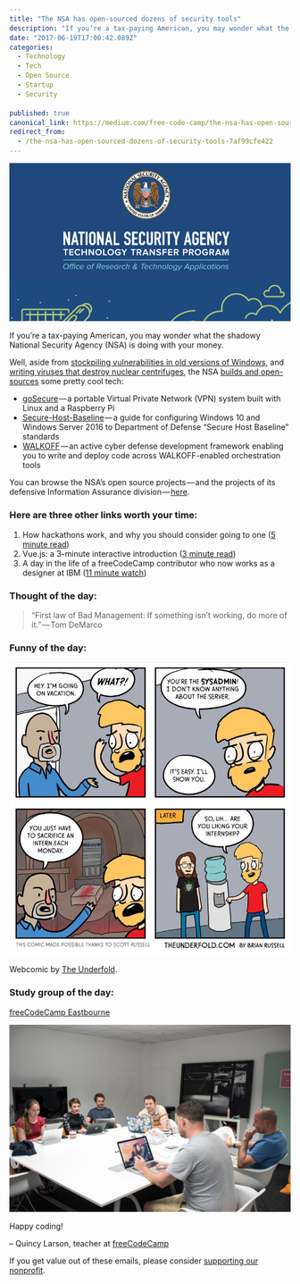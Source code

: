 ```yaml
---
title: "The NSA has open-sourced dozens of security tools"
description: "If you’re a tax-paying American, you may wonder what the shadowy National Security Agency (NSA) is doing with your money. Well, aside from stockpiling vulnerabilities in old versions of Windows, and…"
date: "2017-06-19T17:00:42.089Z"
categories: 
  - Technology
  - Tech
  - Open Source
  - Startup
  - Security

published: true
canonical_link: https://medium.com/free-code-camp/the-nsa-has-open-sourced-dozens-of-security-tools-7af99cfe422
redirect_from:
  - /the-nsa-has-open-sourced-dozens-of-security-tools-7af99cfe422
---
```


![](./asset-1.png)

If you’re a tax-paying American, you may wonder what the shadowy National Security Agency (NSA) is doing with your money.

Well, aside from [stockpiling vulnerabilities in old versions of Windows](https://fcc.im/2sszV0u), and [writing viruses that destroy nuclear centrifuges](https://fcc.im/2siu0N0), the NSA [builds and open-sources](https://fcc.im/2tkWfJA) some pretty cool tech:

-   [goSecure](https://fcc.im/2sHH0fT) — a portable Virtual Private Network (VPN) system built with Linux and a Raspberry Pi
-   [Secure-Host-Baseline](https://fcc.im/2sKMRBN) — a guide for configuring Windows 10 and Windows Server 2016 to Department of Defense “Secure Host Baseline” standards
-   [WALKOFF](https://fcc.im/2sPeARt) — an active cyber defense development framework enabling you to write and deploy code across WALKOFF-enabled orchestration tools

You can browse the NSA’s open source projects — and the projects of its defensive Information Assurance division — [here](https://fcc.im/2tkWfJA).

### Here are three other links worth your time:

1.  How hackathons work, and why you should consider going to one ([5 minute read](https://fcc.im/2tkPM16))
2.  Vue.js: a 3-minute interactive introduction ([3 minute read](https://fcc.im/2rwlR4J))
3.  A day in the life of a freeCodeCamp contributor who now works as a designer at IBM ([11 minute watch](https://fcc.im/2sOMrKs))

### Thought of the day:

> “First law of Bad Management: If something isn’t working, do more of it.” — Tom DeMarco

### Funny of the day:

![](./asset-2.jpeg)

Webcomic by [The Underfold](http://theunderfold.com/).

### Study group of the day:

[freeCodeCamp Eastbourne](https://fcc.im/2sPhPbE)

![](./asset-3.jpeg)

Happy coding!

– Quincy Larson, teacher at [freeCodeCamp](http://bit.ly/2j7Q1dN)

If you get value out of these emails, please consider [supporting our nonprofit](http://bit.ly/donate-to-fcc).
